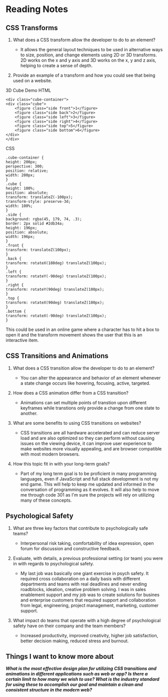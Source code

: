 # Reading Notes

## CSS Transforms

1. What does a CSS transform allow the developer to do to an element?

    - It allows the general layout techniques to be used in alternative ways to size, position, and change elements using 2D or 3D transforms. 2D works on the x and y axis and 3D works on the x, y and z axis, helping to create a sense of depth. 

2. Provide an example of a transform and how you could see that being used on a website.

3D Cube Demo
HTML

    <div class="cube-container">
    <div class="cube">
        <figure class="side front">1</figure>
        <figure class="side back">2</figure>
        <figure class="side left">3</figure>
        <figure class="side right">4</figure>
        <figure class="side top">5</figure>
        <figure class="side bottom">6</figure>
    </div>
    </div>

                
CSS

    .cube-container {
    height: 200px;
    perspective: 300;
    position: relative;
    width: 200px;
    }
    .cube {  
    height: 100%;
    position: absolute;
    transform: translateZ(-100px);
    transform-style: preserve-3d;
    width: 100%;
    }
    .side {
    background: rgba(45, 179, 74, .3);
    border: 2px solid #2db34a;
    height: 196px;
    position: absolute;
    width: 196px;
    }
    .front {
    transform: translateZ(100px);
    }
    .back {
    transform: rotateX(180deg) translateZ(100px);
    }
    .left {
    transform: rotateY(-90deg) translateZ(100px);
    }
    .right {
    transform: rotateY(90deg) translateZ(100px);
    }
    .top {
    transform: rotateX(90deg) translateZ(100px);
    }
    .bottom {
    transform: rotateX(-90deg) translateZ(100px);
    }

This could be used in an online game where a character has to hit a box to open it and the transform movement shows the user that this is an interactive item.

## CSS Transitions and Animations

1. What does a CSS transition allow the developer to do to an element?

    - You can alter the appearance and behavior of an element whenever a state change occurs like hovering, focusing, active, targeted.

2. How does a CSS animation differ from a CSS transition?

    - Animations can set multiple points of transtion upon different keyframes while transtions only provide a change from one state to another. 

3. What are some benefits to using CSS transitions on websites?

    - CSS transitions are all hardware accelerated and can reduce server load and are also optimized so they can perform without causing issues on the viewing device, it can improve user experience to make websites more visually appealing, and are browser compatible with most modern browsers.

4. How this topic fit in with your long-term goals?

    - Part of my long term goal is to be proficient in many programming languages, even if JavaScript and full stack development is not my end game. This will help to keep me updated and informed in the conversation of programming as it evolves. It will also help to move me through code 301 as I'm sure the projects will rely on utilizing many of these concepts.

## Psychological Safety

1. What are three key factors that contribute to psychologically safe teams?

    - Interpersonal risk taking, comfortability of idea expression, open forum for discussion and constructive feedback.

2. Evaluate, with details, a previous professional setting (or team) you were in with regards to psychological safety.

    - My last job was basically one giant exercise in psych safety. It required cross collaboration on a daily basis with different departments and teams with real deadlines and never ending roadblocks, ideation, creative problem solving. I was in sales enablement support and my job was to create solutions for busines and enterprise customers that required support and collaboration from legal, engineering, project management, marketing, customer support.

3. What impact do teams that operate with a high degree of psychological safety have on their company and the team members?

    - Increased productivity, improved creativity, higher job satisfaction, better decision making, reduced stress and burnout.

## Things I want to know more about

**_What is the most effective design plan for utilizing CSS transitions and animations in different applications such as web or app? Is there a certain limit to how many we wish to use? What is the industry standard for using these to accomplish our goal and maintain a clean and consistent structure in the modern web?_**